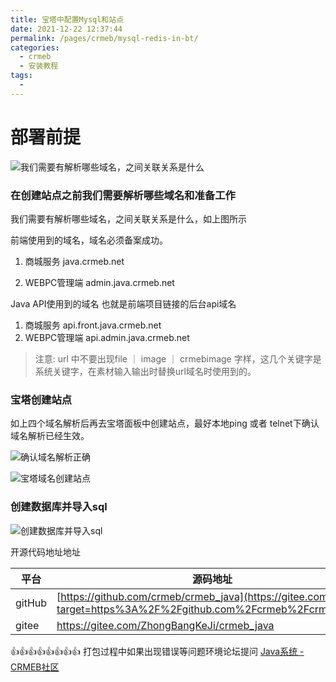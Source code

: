 ```yaml
---
title: 宝塔中配置Mysql和站点
date: 2021-12-22 12:37:44
permalink: /pages/crmeb/mysql-redis-in-bt/
categories:
  - crmeb
  - 安装教程
tags:
  - 
---
```

# 部署前提

![我们需要有解析哪些域名，之间关联关系是什么](https://fastly.jsdelivr.net/gh/xbdazz/mypic/img/202203261416520.png)

### 在创建站点之前我们需要解析哪些域名和准备工作

我们需要有解析哪些域名，之间关联关系是什么，如上图所示

前端使用到的域名，域名必须备案成功。

1. 商城服务				java.crmeb.net

2. WEBPC管理端	admin.java.crmeb.net

Java API使用到的域名 也就是前端项目链接的后台api域名

1. 商城服务				api.front.java.crmeb.net
2. WEBPC管理端 	  api.admin.java.crmeb.net

>  注意: url 中不要出现file ｜ image  ｜ crmebimage 字样，这几个关键字是系统关键字，在素材输入输出时替换url域名时使用到的。

### 宝塔创建站点

如上四个域名解析后再去宝塔面板中创建站点，最好本地ping 或者 telnet下确认域名解析已经生效。

![确认域名解析正确](https://fastly.jsdelivr.net/gh/xbdazz/mypic/img/202203261430993.png)

![宝塔域名创建站点](https://fastly.jsdelivr.net/gh/xbdazz/mypic/img/202203261451999.png)

### 创建数据库并导入sql

![创建数据库并导入sql](https://fastly.jsdelivr.net/gh/xbdazz/mypic/img/202203261450113.png)

开源代码地址地址 

| 平台   | 源码地址                                                     |
| ------ | ------------------------------------------------------------ |
| gitHub | [https://github.com/crmeb/crmeb_java](https://gitee.com/link?target=https%3A%2F%2Fgithub.com%2Fcrmeb%2Fcrmeb_java) |
| gitee  | https://gitee.com/ZhongBangKeJi/crmeb_java                   |

👍👍👍👍👍👍👍👍 打包过程中如果出现错误等问题环境论坛提问 [Java系统 - CRMEB社区](https://q.crmeb.com/?categoryId=122&sequence=0)
